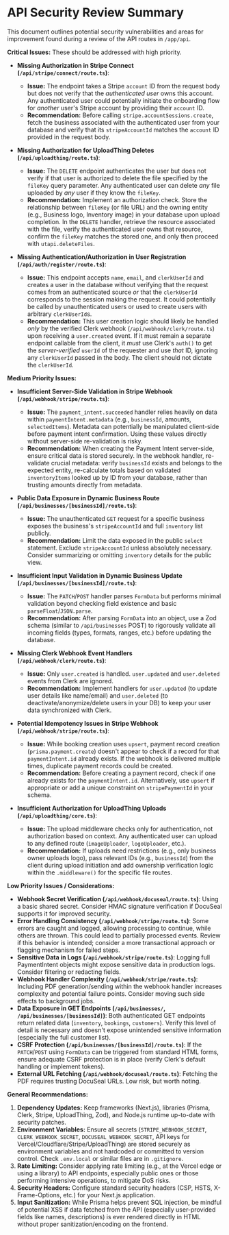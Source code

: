 # API Security Review Summary

This document outlines potential security vulnerabilities and areas for improvement found during a review of the API routes in `/app/api`.

**Critical Issues:** These should be addressed with high priority.

*   **Missing Authorization in Stripe Connect (`/api/stripe/connect/route.ts`)**:
    *   **Issue:** The endpoint takes a Stripe `account` ID from the request body but does not verify that the *authenticated user* owns this account. Any authenticated user could potentially initiate the onboarding flow for *another* user's Stripe account by providing their `account` ID.
    *   **Recommendation:** Before calling `stripe.accountSessions.create`, fetch the business associated with the authenticated user from your database and verify that its `stripeAccountId` matches the `account` ID provided in the request body.

*   **Missing Authorization for UploadThing Deletes (`/api/uploadthing/route.ts`)**:
    *   **Issue:** The `DELETE` endpoint authenticates the user but does not verify if that user is authorized to delete the file specified by the `fileKey` query parameter. Any authenticated user can delete *any* file uploaded by *any* user if they know the `fileKey`.
    *   **Recommendation:** Implement an authorization check. Store the relationship between `fileKey` (or file URL) and the owning entity (e.g., Business logo, Inventory image) in your database upon upload completion. In the `DELETE` handler, retrieve the resource associated with the file, verify the authenticated user owns that resource, confirm the `fileKey` matches the stored one, and only then proceed with `utapi.deleteFiles`.

*   **Missing Authentication/Authorization in User Registration (`/api/auth/register/route.ts`)**:
    *   **Issue:** This endpoint accepts `name`, `email`, and `clerkUserId` and creates a user in the database without verifying that the request comes from an authenticated source *or* that the `clerkUserId` corresponds to the session making the request. It could potentially be called by unauthenticated users or used to create users with arbitrary `clerkUserId`s.
    *   **Recommendation:** This user creation logic should likely be handled *only* by the verified Clerk webhook (`/api/webhook/clerk/route.ts`) upon receiving a `user.created` event. If it must remain a separate endpoint callable from the client, it *must* use Clerk's `auth()` to get the *server-verified* `userId` of the requester and use *that* ID, ignoring any `clerkUserId` passed in the body. The client should not dictate the `clerkUserId`.

**Medium Priority Issues:**

*   **Insufficient Server-Side Validation in Stripe Webhook (`/api/webhook/stripe/route.ts`)**:
    *   **Issue:** The `payment_intent.succeeded` handler relies heavily on data within `paymentIntent.metadata` (e.g., `businessId`, amounts, `selectedItems`). Metadata can potentially be manipulated client-side before payment intent confirmation. Using these values directly without server-side re-validation is risky.
    *   **Recommendation:** When creating the Payment Intent server-side, ensure critical data is stored securely. In the webhook handler, re-validate crucial metadata: verify `businessId` exists and belongs to the expected entity, re-calculate totals based on validated `inventoryItems` looked up by ID from your database, rather than trusting amounts directly from metadata.

*   **Public Data Exposure in Dynamic Business Route (`/api/businesses/[businessId]/route.ts`)**:
    *   **Issue:** The unauthenticated `GET` request for a specific business exposes the business's `stripeAccountId` and full `inventory` list publicly.
    *   **Recommendation:** Limit the data exposed in the public `select` statement. Exclude `stripeAccountId` unless absolutely necessary. Consider summarizing or omitting `inventory` details for the public view.

*   **Insufficient Input Validation in Dynamic Business Update (`/api/businesses/[businessId]/route.ts`)**:
    *   **Issue:** The `PATCH`/`POST` handler parses `FormData` but performs minimal validation beyond checking field existence and basic `parseFloat`/`JSON.parse`.
    *   **Recommendation:** After parsing `FormData` into an object, use a Zod schema (similar to `/api/businesses` POST) to rigorously validate all incoming fields (types, formats, ranges, etc.) before updating the database.

*   **Missing Clerk Webhook Event Handlers (`/api/webhook/clerk/route.ts`)**:
    *   **Issue:** Only `user.created` is handled. `user.updated` and `user.deleted` events from Clerk are ignored.
    *   **Recommendation:** Implement handlers for `user.updated` (to update user details like name/email) and `user.deleted` (to deactivate/anonymize/delete users in your DB) to keep your user data synchronized with Clerk.

*   **Potential Idempotency Issues in Stripe Webhook (`/api/webhook/stripe/route.ts`)**:
    *   **Issue:** While booking creation uses `upsert`, payment record creation (`prisma.payment.create`) doesn't appear to check if a record for that `paymentIntent.id` already exists. If the webhook is delivered multiple times, duplicate payment records could be created.
    *   **Recommendation:** Before creating a payment record, check if one already exists for the `paymentIntent.id`. Alternatively, use `upsert` if appropriate or add a unique constraint on `stripePaymentId` in your schema.

*   **Insufficient Authorization for UploadThing Uploads (`/api/uploadthing/core.ts`)**:
    *   **Issue:** The upload middleware checks only for authentication, not authorization based on context. Any authenticated user can upload to any defined route (`imageUploader`, `logoUploader`, etc.).
    *   **Recommendation:** If uploads need restrictions (e.g., only business owner uploads logo), pass relevant IDs (e.g., `businessId`) from the client during upload initiation and add ownership verification logic within the `.middleware()` for the specific file routes.

**Low Priority Issues / Considerations:**

*   **Webhook Secret Verification (`/api/webhook/docuseal/route.ts`)**: Using a basic shared secret. Consider HMAC signature verification if DocuSeal supports it for improved security.
*   **Error Handling Consistency (`/api/webhook/stripe/route.ts`)**: Some errors are caught and logged, allowing processing to continue, while others are thrown. This could lead to partially processed events. Review if this behavior is intended; consider a more transactional approach or flagging mechanism for failed steps.
*   **Sensitive Data in Logs (`/api/webhook/stripe/route.ts`)**: Logging full PaymentIntent objects might expose sensitive data in production logs. Consider filtering or redacting fields.
*   **Webhook Handler Complexity (`/api/webhook/stripe/route.ts`)**: Including PDF generation/sending within the webhook handler increases complexity and potential failure points. Consider moving such side effects to background jobs.
*   **Data Exposure in GET Endpoints (`/api/businesses/`, `/api/businesses/[businessId]`)**: Both authenticated GET endpoints return related data (`inventory`, `bookings`, `customers`). Verify this level of detail is necessary and doesn't expose unintended sensitive information (especially the full customer list).
*   **CSRF Protection (`/api/businesses/[businessId]/route.ts`)**: If the `PATCH`/`POST` using `FormData` can be triggered from standard HTML forms, ensure adequate CSRF protection is in place (verify Clerk's default handling or implement tokens).
*   **External URL Fetching (`/api/webhook/docuseal/route.ts`)**: Fetching the PDF requires trusting DocuSeal URLs. Low risk, but worth noting.

**General Recommendations:**

1.  **Dependency Updates:** Keep frameworks (Next.js), libraries (Prisma, Clerk, Stripe, UploadThing, Zod), and Node.js runtime up-to-date with security patches.
2.  **Environment Variables:** Ensure all secrets (`STRIPE_WEBHOOK_SECRET`, `CLERK_WEBHOOK_SECRET`, `DOCUSEAL_WEBHOOK_SECRET`, API keys for Vercel/Cloudflare/Stripe/UploadThing) are stored securely as environment variables and not hardcoded or committed to version control. Check `.env.local` or similar files are in `.gitignore`.
3.  **Rate Limiting:** Consider applying rate limiting (e.g., at the Vercel edge or using a library) to API endpoints, especially public ones or those performing intensive operations, to mitigate DoS risks.
4.  **Security Headers:** Configure standard security headers (CSP, HSTS, X-Frame-Options, etc.) for your Next.js application.
5.  **Input Sanitization:** While Prisma helps prevent SQL injection, be mindful of potential XSS if data fetched from the API (especially user-provided fields like names, descriptions) is ever rendered directly in HTML without proper sanitization/encoding on the frontend.
